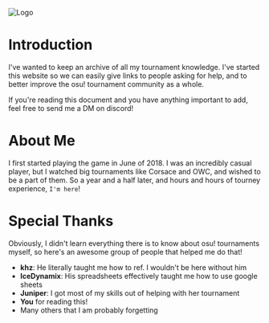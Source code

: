 ![Logo](./static/logo.png)

# Introduction

I've wanted to keep an archive of all my tournament knowledge.
I've started this website so we can easily give links to people asking for help,
and to better improve the osu! tournament community as a whole.

If you're reading this document and you have anything important to add, feel free to
send me a DM on discord!

# About Me

I first started playing the game in June of 2018. I was an incredibly
casual player, but I watched big tournaments like Corsace and OWC, and
wished to be a part of them. So a year and a half later, and hours and
hours of tourney experience, `I'm here`!

# Special Thanks

Obviously, I didn't learn everything there is to know about osu!
tournaments myself, so here's an awesome group of people that
helped me do that!

-   **khz**: He literally taught me how to ref. I wouldn't be here without him
-   **IceDynamix**: His spreadsheets effectively taught me how to use google sheets
-   **Juniper**: I got most of my skills out of helping with her tournament
-   **You** for reading this!
-   Many others that I am probably forgetting
